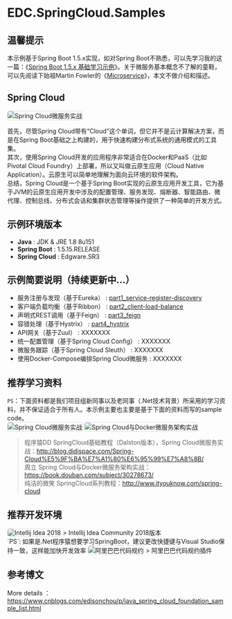 # EDC.SpringCloud.Samples

## 温馨提示
本示例基于Spring Boot 1.5.x实现，如对Spring Boot不熟悉，可以先学习我的这一篇：《[Spring Boot 1.5.x 基础学习示例](https://www.cnblogs.com/edisonchou/p/java_spring_boot_foundation_demos.html)》。关于微服务基本概念不了解的童鞋，可以先阅读下始祖Martin Fowler的《[Microservice](https://mp.weixin.qq.com/s/fzk-kENu0I22P3F2Vu7KBA)》，本文不做介绍和描述。

## Spring Cloud
<img src="https://images2018.cnblogs.com/blog/381412/201808/381412-20180822202553841-1217264857.jpg" style="border: 1px solid #ddd; border-radius: 5px;" alt="Spring Cloud微服务实战"/>

首先，尽管Spring Cloud带有“Cloud”这个单词，但它并不是云计算解决方案，而是在Spring Boot基础之上构建的，用于快速构建分布式系统的通用模式的工具集。<br/>
其次，使用Spring Cloud开发的应用程序非常适合在Docker和PaaS（比如Pivotal Cloud Foundry）上部署，所以又叫做云原生应用（Cloud Native Application）。云原生可以简单地理解为面向云环境的软件架构。<br/>
总结，Spring Cloud是一个基于Spring Boot实现的云原生应用开发工具，它为基于JVM的云原生应用开发中涉及的配置管理、服务发现、熔断器、智能路由、微代理、控制总线、分布式会话和集群状态管理等操作提供了一种简单的开发方式。

## 示例环境版本
  - **Java** : JDK & JRE 1.8 8u151
  - **Spring Boot** : 1.5.15.RELEASE
  - **Spring Cloud** : Edgware.SR3

## 示例简要说明（持续更新中...）
  - 服务注册与发现（基于Eureka） : 
    [part1_service-register-discovery](https://github.com/EdisonChou/EDC.SpringCloud.Samples/tree/master/src/part1_service-register-discovery)
  - 客户端负载均衡（基于Ribbon） :
    [part2_client-load-balance](https://github.com/EdisonChou/EDC.SpringCloud.Samples/tree/master/src/part2_client-load-balance)
  - 声明式REST调用（基于Feign） :
    [part3_feign](https://github.com/EdisonChou/EDC.SpringCloud.Samples/tree/master/src/part3_feign)
  - 容错处理（基于Hystrix） :
    [part4_hystrix](https://github.com/EdisonChou/EDC.SpringCloud.Samples/tree/master/src/part4_hystrix)
  - API网关（基于Zuul） :
    XXXXXXX
  - 统一配置管理（基于Spring Cloud Config） :
    XXXXXXX
  - 微服务跟踪（基于Spring Cloud Sleuth） :
    XXXXXXX
  - 使用Docker-Compose编排Spring Cloud微服务 :
    XXXXXXX

## 推荐学习资料
`PS`：下面资料都是我们项目组新同事以及老同事（.Net技术背景）所采用的学习资料，并不保证适合于所有人。本示例主要也主要是基于下面的资料而写的sample code。<br/>
<img src="https://www.cnblogs.com/images/cnblogs_com/edisonchou/1288702/o_eBook1.jpg" style="border: 1px solid #ddd; border-radius: 5px;" alt="Spring Cloud微服务实战"/>
<img src="https://www.cnblogs.com/images/cnblogs_com/edisonchou/1288702/o_eBook2.jpg" style="border: 1px solid #ddd; border-radius: 5px;" alt="Spring Cloud与Docker微服务架构实战"/>
> 程序猿DD SpringCloud基础教程（Dalston版本），Spring Cloud微服务实战：http://blog.didispace.com/Spring-Cloud%E5%9F%BA%E7%A1%80%E6%95%99%E7%A8%8B/<br/>
> 周立 Spring Cloud与Docker微服务架构实战：https://book.douban.com/subject/30278673/<br/>
> 纯洁的微笑 SpringCloud系列教程：http://www.ityouknow.com/spring-cloud

## 推荐开发环境

<img src="https://timgsa.baidu.com/timg?image&quality=80&size=b9999_10000&sec=1533644040260&di=f5ef1cf27c43f744cc8fbac384bfd0e9&imgtype=0&src=http%3A%2F%2Fimage.bubuko.com%2Finfo%2F201808%2F20180801214347937731.png" style="border: 1px solid #ddd; border-radius: 5px;" alt="Intellij Idea 2018"/>
> Intellij Idea Community 2018版本<br/>
`PS`: 如果是.Net程序猿想要学习SpringBoot，建议更改快捷键与Visual Studio保持一致，这样能加快开发效率

<img src="https://www.cnblogs.com/images/cnblogs_com/edisonchou/1288702/o_alibaba_plugin.jpg" style="border: 1px solid #ddd; border-radius: 5px;" alt="阿里巴巴代码规约"/>
> 阿里巴巴代码规约插件<br/>

## 参考博文

More details ：https://www.cnblogs.com/edisonchou/p/java_spring_cloud_foundation_sample_list.html

